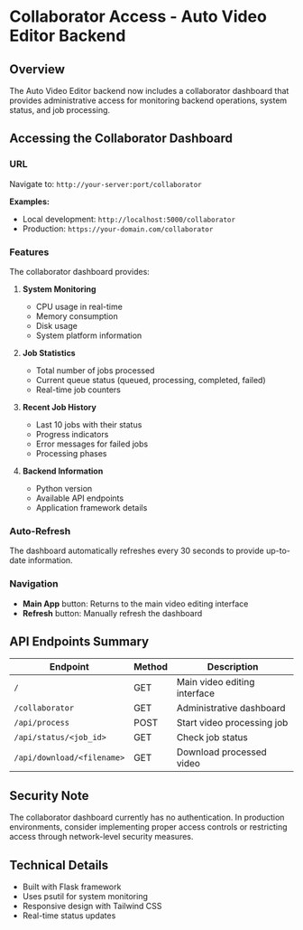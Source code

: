 # Collaborator Access - Auto Video Editor Backend

## Overview
The Auto Video Editor backend now includes a collaborator dashboard that provides administrative access for monitoring backend operations, system status, and job processing.

## Accessing the Collaborator Dashboard

### URL
Navigate to: `http://your-server:port/collaborator`

**Examples:**
- Local development: `http://localhost:5000/collaborator`  
- Production: `https://your-domain.com/collaborator`

### Features

The collaborator dashboard provides:

1. **System Monitoring**
   - CPU usage in real-time
   - Memory consumption
   - Disk usage
   - System platform information

2. **Job Statistics**
   - Total number of jobs processed
   - Current queue status (queued, processing, completed, failed)
   - Real-time job counters

3. **Recent Job History**
   - Last 10 jobs with their status
   - Progress indicators
   - Error messages for failed jobs
   - Processing phases

4. **Backend Information**
   - Python version
   - Available API endpoints
   - Application framework details

### Auto-Refresh
The dashboard automatically refreshes every 30 seconds to provide up-to-date information.

### Navigation
- **Main App** button: Returns to the main video editing interface
- **Refresh** button: Manually refresh the dashboard

## API Endpoints Summary

| Endpoint | Method | Description |
|----------|--------|-------------|
| `/` | GET | Main video editing interface |
| `/collaborator` | GET | Administrative dashboard |
| `/api/process` | POST | Start video processing job |
| `/api/status/<job_id>` | GET | Check job status |
| `/api/download/<filename>` | GET | Download processed video |

## Security Note
The collaborator dashboard currently has no authentication. In production environments, consider implementing proper access controls or restricting access through network-level security measures.

## Technical Details
- Built with Flask framework
- Uses psutil for system monitoring
- Responsive design with Tailwind CSS
- Real-time status updates